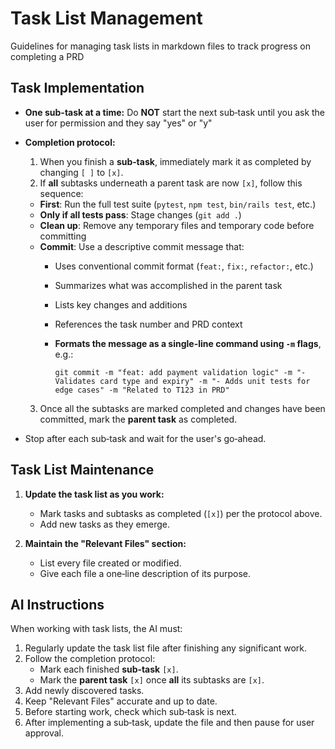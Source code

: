 # Task List Management

Guidelines for managing task lists in markdown files to track progress on completing a PRD

## Task Implementation

- **One sub-task at a time:** Do **NOT** start the next sub‑task until you ask the user for
  permission and they say "yes" or "y"
- **Completion protocol:**
  1. When you finish a **sub‑task**, immediately mark it as completed by changing `[ ]` to `[x]`.
  2. If **all** subtasks underneath a parent task are now `[x]`, follow this sequence:
  - **First**: Run the full test suite (`pytest`, `npm test`, `bin/rails test`, etc.)
  - **Only if all tests pass**: Stage changes (`git add .`)
  - **Clean up**: Remove any temporary files and temporary code before committing
  - **Commit**: Use a descriptive commit message that:
    - Uses conventional commit format (`feat:`, `fix:`, `refactor:`, etc.)
    - Summarizes what was accomplished in the parent task
    - Lists key changes and additions
    - References the task number and PRD context
    - **Formats the message as a single-line command using `-m` flags**, e.g.:

      ```
      git commit -m "feat: add payment validation logic" -m "- Validates card type and expiry" -m "- Adds unit tests for edge cases" -m "Related to T123 in PRD"
      ```
  3. Once all the subtasks are marked completed and changes have been committed, mark the **parent
     task** as completed.

- Stop after each sub‑task and wait for the user's go‑ahead.

## Task List Maintenance

1. **Update the task list as you work:**
   - Mark tasks and subtasks as completed (`[x]`) per the protocol above.
   - Add new tasks as they emerge.

2. **Maintain the "Relevant Files" section:**
   - List every file created or modified.
   - Give each file a one‑line description of its purpose.

## AI Instructions

When working with task lists, the AI must:

1. Regularly update the task list file after finishing any significant work.
2. Follow the completion protocol:
   - Mark each finished **sub‑task** `[x]`.
   - Mark the **parent task** `[x]` once **all** its subtasks are `[x]`.
3. Add newly discovered tasks.
4. Keep "Relevant Files" accurate and up to date.
5. Before starting work, check which sub‑task is next.
6. After implementing a sub‑task, update the file and then pause for user approval.
